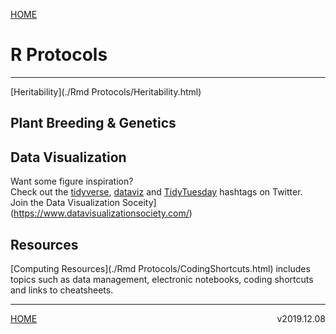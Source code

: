 [HOME](./index.html)

# R Protocols     
-------------
[Heritability](./Rmd Protocols/Heritability.html)  


## Plant Breeding & Genetics  

## Data Visualization   
Want some figure inspiration?  
Check out the [tidyverse](https://twitter.com/search?q=%23tidyverse&src=tyah), [dataviz](https://twitter.com/search?q=%23dataviz&src=typd) and [TidyTuesday](https://twitter.com/search?q=%23TidyTuesday&src=tyah) hashtags on Twitter.   
Join the Data Visualization Soceity](https://www.datavisualizationsociety.com/)  


## Resources  
[Computing Resources](./Rmd Protocols/CodingShortcuts.html) includes topics such as data management, electronic notebooks, coding shortcuts and links to cheatsheets.    

----------  
[HOME](./index.html) <span style="float:right;">  v2019.12.08  </span>   
